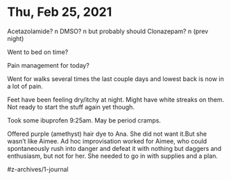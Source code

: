 # Thu, Feb 25, 2021
Acetazolamide? n
DMSO? n but probably should
Clonazepam? n
(prev night)

Went to bed on time? 

Pain management for today? 


Went for walks several times the last couple days and lowest back is now in a lot of pain.

Feet have been feeling dry/itchy at night. Might have white streaks on them. Not ready to start the stuff again yet though. 

Took some ibuprofen 9:25am. May be period cramps. 

Offered purple (amethyst) hair dye to Ana. She did not want it.But she wasn’t like Aimee. Ad hoc improvisation worked for Aimee, who could spontaneously rush into danger and defeat it with nothing but daggers and enthusiasm, but not for her. She needed to go in with supplies and a plan.


#z-archives/1-journal